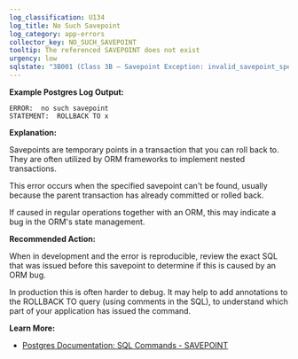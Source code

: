 ```yaml
---
log_classification: U134
log_title: No Such Savepoint
log_category: app-errors
collector_key: NO_SUCH_SAVEPOINT
tooltip: The referenced SAVEPOINT does not exist
urgency: low
sqlstate: "3B001 (Class 3B — Savepoint Exception: invalid_savepoint_specification)"
---
```


**Example Postgres Log Output:**

```
ERROR:  no such savepoint
STATEMENT:  ROLLBACK TO x
```

**Explanation:**

Savepoints are temporary points in a transaction that you can roll back to. They
are often utilized by ORM frameworks to implement nested transactions.

This error occurs when the specified savepoint can't be found, usually because
the parent transaction has already committed or rolled back.

If caused in regular operations together with an ORM, this may indicate a bug
in the ORM's state management.

**Recommended Action:**

When in development and the error is reproducible, review the exact SQL that was
issued before this savepoint to determine if this is caused by an ORM bug.

In production this is often harder to debug. It may help to add annotations to
the ROLLBACK TO query (using comments in the SQL), to understand which part of
your application has issued the command.

**Learn More:**

* [Postgres Documentation: SQL Commands - SAVEPOINT](https://www.postgresql.org/docs/current/static/sql-savepoint.html)
